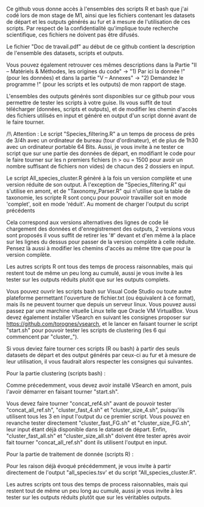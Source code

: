 Ce github vous donne accès à l'ensembles des scripts R et bash que j'ai codé lors de mon stage de M1, ainsi que les fichiers contenant les datasets de départ et les outputs générés au fur et à mesure de l'utilisation de ces scripts. Par respect de la confidentialité qu'implique toute recherche scientifique, ces fichiers ne doivent pas être difusés.

Le fichier "Doc de travail.pdf" au début de ce github contient la description de l'ensemble des datasets, scripts et outputs.

Vous pouvez également retrouver ces mêmes descriptions dans la Partie "II – Matériels & Méthodes, les origines du code" -> "1) Par ici la donnée !" (pour les données) et dans la partie "V – Annexes" -> "2) Demandez le programme !" (pour les scripts et les outputs) de mon rapport de stage.

L'ensembles des outputs générés sont disponibles sur ce github pour vous permettre de tester les scripts à votre guise. Ils vous suffit de tout télécharger (données, scripts et outputs), et de modifier les chemin d'accès des fichiers utilisés en input et généré en output d'un script donné avant de le faire tourner.

/!\ Attention : Le script "Species_filtering.R" a un temps de process de près de 3/4h avec un ordinateur de bureau (tour d'ordinateur), et de plus de 1h30 avec un ordinateur portable 64 Bits. Aussi, je vous invite à ne tester ce script que sur une partie des données de départ, en modifiant le code pour le faire tourner sur les n premiers fichiers (n > ou = 1500 pour avoir un nombre suffisant de fichiers non vides) de chacun des 2 dossiers en input.

Le script All_species_cluster.R génèré à la fois un version complète et une version réduite de son output. À l'exception de "Species_filtering.R" qui s'utilise en amont, et de "Taxonomy_Parser.R" qui n'utilise que la table de taxonomie, les scripte R sont conçu pour pouvoir travailler soit en mode 'complet', soit en mode 'réduit'. Au moment de charger l'output du script précédents

Cela correspond aux versions alternatives des lignes de code lié chargement des données et d'enregistrement des outputs, 2 versions vous sont proposés il vous suffit de retirer les '#' devant et d'en même à la place sur les lignes du dessus pour passer de la version complète à celle réduite. Pensez là aussi à modifier les chemins d'accès au même titre que pour la version complète.

Les autres scripts R ont tous des temps de process raisonnables, mais qui restent tout de même un peu long au cumulé, aussi je vous invite à les tester sur les outputs réduits plutôt que sur les outputs complets.

Vous pouvez ouvrir les scripts bash sur Visual Code Studio ou toute autre plateforme permettant l'ouverture de fichier.txt (ou équivalent à ce format), mais ils ne peuvent tourner que depuis un serveur linux. Vous pouvez aussi passez par une marchine vituelle Linux telle que Oracle VM VirtualBox. Vous devez également installer VSearch en suivant les consignes proposer sur https://github.com/torognes/vsearch, et le lancer en faisant tourner le script "start.sh" pour pouvoir tester les scripts de clustering (les 6 qui commencent par "cluster_").

Si vous deviez faire tourner ces scripts (R ou bash) à partir des seuls datasets de départ et des output générés par ceux-ci au fur et à mesure de leur utilisation, il vous faudrait alors respecter les consignes qui suivantes.

Pour la partie clustering (scripts bash) :

Comme précedemment, vous devez avoir installé VSearch en amont, puis l'avoir démarrer en faisant tourner "start.sh".

Vous devez faire tourner "concat_ref4.sh" avant de pouvoir tester "concat_all_ref.sh", "cluster_fast_4.sh" et "cluster_size_4.sh", puisqu'ils utilisent tous les 3 en input l'output du ce premier script. Vous pouvez en revanche tester directement "cluster_fast_FG.sh" et "cluster_size_FG.sh", leur input étant déjà disponible dans le dataset de départ. Enfin, "cluster_fast_all.sh" et "cluster_size_all.sh" doivent être tester après avoir fait tourner "concat_all_ref.sh" dont ils utilisent l'output en input.

Pour la partie de traitement de donnée (scripts R) :

Pour les raison déjà évoqué précédemment, je vous invite à partir directement de l'output "all_species.tsv' et du script "All_species_cluster.R".

Les autres scripts ont tous des temps de process raisonnables, mais qui restent tout de même un peu long au cumulé, aussi je vous invite à les tester sur les outputs réduits plutôt que sur les véritables outputs.
